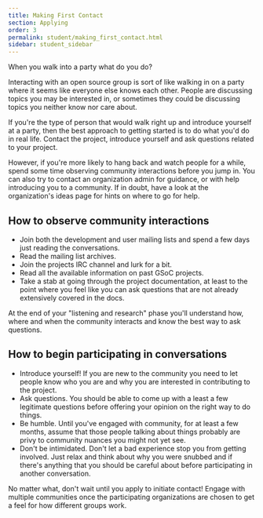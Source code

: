 ```yaml
---
title: Making First Contact
section: Applying
order: 3
permalink: student/making_first_contact.html
sidebar: student_sidebar
---
```


When you walk into a party what do you do?

Interacting with an open source group is sort of like walking in on a party where it seems like everyone else knows each other. People are discussing topics you may be interested in, or sometimes they could be discussing topics you neither know nor care about.

If you're the type of person that would walk right up and introduce yourself at a party, then the best approach to getting started is to do what you'd do in real life. Contact the project, introduce yourself and ask questions related to your project.

However, if you're more likely to hang back and watch people for a while, spend some time observing community interactions before you jump in. You can also try to contact an organization admin for guidance, or with help introducing you to a community. If in doubt, have a look at the organization's ideas page for hints on where to go for help.


## How to observe community interactions



*   Join both the development and user mailing lists and spend a few days just reading the conversations.
*   Read the mailing list archives.
*   Join the projects IRC channel and lurk for a bit.
*   Read all the available information on past GSoC projects.
*   Take a stab at going through the project documentation, at least to the point where you feel like you can ask questions that are not already extensively covered in the docs.

At the end of your "listening and research" phase you'll understand how, where and when the community interacts and know the best way to ask questions.


## How to begin participating in conversations



*   Introduce yourself! If you are new to the community you need to let people know who you are and why you are interested in contributing to the project.
*   Ask questions. You should be able to come up with a least a few legitimate questions before offering your opinion on the right way to do things.
*   Be humble. Until you've engaged with community, for at least a few months, assume that those people talking about things probably are privy to community nuances you might not yet see.
*   Don't be intimidated. Don't let a bad experience stop you from getting involved. Just relax and think about why you were snubbed and if there's anything that you should be careful about before participating in another conversation. 

No matter what, don't wait until you apply to initiate contact! Engage with multiple communities once the participating organizations are chosen to get a feel for how different groups work.


